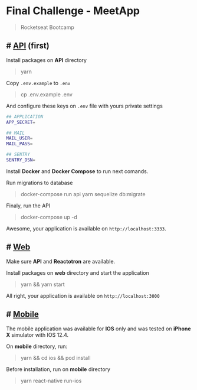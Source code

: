 # Final Challenge - MeetApp

> Rocketseat Bootcamp

## # [API](https://github.com/Domeniqque/gostack-meetup-api) (first)

Install packages on **API** directory

> yarn

Copy `.env.example` to `.env`

> cp .env.example .env

And configure these keys on `.env` file with yours private settings

```bash
## APPLICATION
APP_SECRET=

## MAIL
MAIL_USER=
MAIL_PASS=

## SENTRY
SENTRY_DSN=
```

Install **Docker** and **Docker Compose** to run next comands.

Run migrations to database

> docker-compose run api yarn sequelize db:migrate

Finaly, run the API

> docker-compose up -d

Awesome, your application is available on `http://localhost:3333`.

## # [Web](https://github.com/Domeniqque/gostack-meetup-web)

Make sure **API** and **Reactotron** are available.

Install packages on **web** directory and start the application

> yarn && yarn start

All right, your application is available on `http://localhost:3000`

## # [Mobile](https://github.com/Domeniqque/gostack-meetup-mobile)

The mobile application was available for **IOS** only and was tested on **iPhone X** simulator with IOS 12.4.

On **mobile** directory, run:

> yarn && cd ios && pod install

Before installation, run on **mobile** directory

> yarn react-native run-ios
